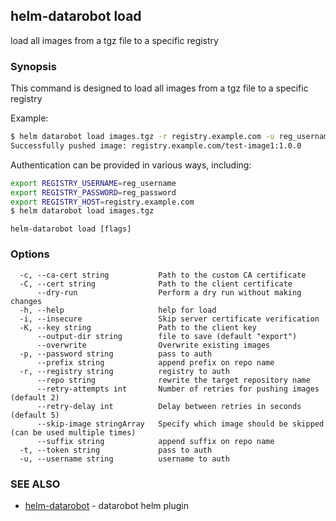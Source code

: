 ## helm-datarobot load

load all images from a tgz file to a specific registry

### Synopsis



This command is designed to load all images from a tgz file to a specific registry

Example:
```sh
$ helm datarobot load images.tgz -r registry.example.com -u reg_username -p reg_password
Successfully pushed image: registry.example.com/test-image1:1.0.0

```

Authentication can be provided in various ways, including:

```sh
export REGISTRY_USERNAME=reg_username
export REGISTRY_PASSWORD=reg_password
export REGISTRY_HOST=registry.example.com
$ helm datarobot load images.tgz
```



```
helm-datarobot load [flags]
```

### Options

```
  -c, --ca-cert string           Path to the custom CA certificate
  -C, --cert string              Path to the client certificate
      --dry-run                  Perform a dry run without making changes
  -h, --help                     help for load
  -i, --insecure                 Skip server certificate verification
  -K, --key string               Path to the client key
      --output-dir string        file to save (default "export")
      --overwrite                Overwrite existing images
  -p, --password string          pass to auth
      --prefix string            append prefix on repo name
  -r, --registry string          registry to auth
      --repo string              rewrite the target repository name
      --retry-attempts int       Number of retries for pushing images (default 2)
      --retry-delay int          Delay between retries in seconds (default 5)
      --skip-image stringArray   Specify which image should be skipped (can be used multiple times)
      --suffix string            append suffix on repo name
  -t, --token string             pass to auth
  -u, --username string          username to auth
```

### SEE ALSO

* [helm-datarobot](helm-datarobot.md)	 - datarobot helm plugin

